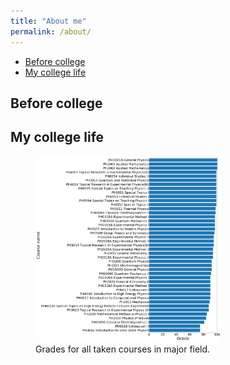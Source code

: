 ```yaml
---
title: "About me"
permalink: /about/
---
```


- [Before college](#paragraph1)
- [My college life](#paragraph2)

## Before college <a name="paragraph1"></a>

## My college life <a name="paragraph2"></a>
<figure>
  <img src="/images/Course-vs-Grade-Major.png" style="width:70%" class="align-center">
  <figcaption>Grades for all taken courses in major field.</figcaption>
</figure>

